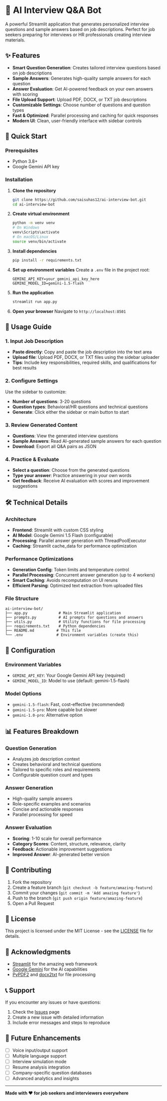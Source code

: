 # 🎯 AI Interview Q&A Bot

A powerful Streamlit application that generates personalized interview questions and sample answers based on job descriptions. Perfect for job seekers preparing for interviews or HR professionals creating interview materials.

## ✨ Features

- **Smart Question Generation**: Creates tailored interview questions based on job descriptions
- **Sample Answers**: Generates high-quality sample answers for each question
- **Answer Evaluation**: Get AI-powered feedback on your own answers with scoring
- **File Upload Support**: Upload PDF, DOCX, or TXT job descriptions
- **Customizable Settings**: Choose number of questions and question types
- **Fast & Optimized**: Parallel processing and caching for quick responses
- **Modern UI**: Clean, user-friendly interface with sidebar controls

## 🚀 Quick Start

### Prerequisites

- Python 3.8+
- Google Gemini API key

### Installation

1. **Clone the repository**
   ```bash
   git clone https://github.com/saisuhas12/ai-interview-bot.git
   cd ai-interview-bot
   ```

2. **Create virtual environment**
   ```bash
   python -m venv venv
   # On Windows
   venv\Scripts\activate
   # On macOS/Linux
   source venv/bin/activate
   ```

3. **Install dependencies**
   ```bash
   pip install -r requirements.txt
   ```

4. **Set up environment variables**
   Create a `.env` file in the project root:
   ```env
   GEMINI_API_KEY=your_gemini_api_key_here
   GEMINI_MODEL_ID=gemini-1.5-flash
   ```

5. **Run the application**
   ```bash
   streamlit run app.py
   ```

6. **Open your browser**
   Navigate to `http://localhost:8501`

## 📖 Usage Guide

### 1. Input Job Description
- **Paste directly**: Copy and paste the job description into the text area
- **Upload file**: Upload PDF, DOCX, or TXT files using the sidebar uploader
- **Tips**: Include key responsibilities, required skills, and qualifications for best results

### 2. Configure Settings
Use the sidebar to customize:
- **Number of questions**: 3-20 questions
- **Question types**: Behavioral/HR questions and technical questions
- **Generate**: Click either the sidebar or main button to start

### 3. Review Generated Content
- **Questions**: View the generated interview questions
- **Sample Answers**: Read AI-generated sample answers for each question
- **Download**: Export all Q&A pairs as JSON

### 4. Practice & Evaluate
- **Select a question**: Choose from the generated questions
- **Type your answer**: Practice answering in your own words
- **Get feedback**: Receive AI evaluation with scores and improvement suggestions

## 🛠️ Technical Details

### Architecture
- **Frontend**: Streamlit with custom CSS styling
- **AI Model**: Google Gemini 1.5 Flash (configurable)
- **Processing**: Parallel answer generation with ThreadPoolExecutor
- **Caching**: Streamlit cache_data for performance optimization

### Performance Optimizations
- **Generation Config**: Token limits and temperature control
- **Parallel Processing**: Concurrent answer generation (up to 4 workers)
- **Smart Caching**: Avoids recomputation on UI reruns
- **Efficient Parsing**: Optimized text extraction from uploaded files

### File Structure
```
ai-interview-bot/
├── app.py              # Main Streamlit application
├── prompts.py          # AI prompts for questions and answers
├── utils.py            # Utility functions for file processing
├── requirements.txt    # Python dependencies
├── README.md          # This file
└── .env               # Environment variables (create this)
```

## 🔧 Configuration

### Environment Variables
- `GEMINI_API_KEY`: Your Google Gemini API key (required)
- `GEMINI_MODEL_ID`: Model to use (default: gemini-1.5-flash)

### Model Options
- `gemini-1.5-flash`: Fast, cost-effective (recommended)
- `gemini-1.5-pro`: More capable but slower
- `gemini-1.0-pro`: Alternative option

## 📊 Features Breakdown

### Question Generation
- Analyzes job description context
- Creates behavioral and technical questions
- Tailored to specific roles and requirements
- Configurable question count and types

### Answer Generation
- High-quality sample answers
- Role-specific examples and scenarios
- Concise and actionable responses
- Parallel processing for speed

### Answer Evaluation
- **Scoring**: 1-10 scale for overall performance
- **Category Scores**: Content, structure, relevance, clarity
- **Feedback**: Actionable improvement suggestions
- **Improved Answer**: AI-generated better version

## 🤝 Contributing

1. Fork the repository
2. Create a feature branch (`git checkout -b feature/amazing-feature`)
3. Commit your changes (`git commit -m 'Add amazing feature'`)
4. Push to the branch (`git push origin feature/amazing-feature`)
5. Open a Pull Request

## 📝 License

This project is licensed under the MIT License - see the [LICENSE](LICENSE) file for details.

## 🙏 Acknowledgments

- [Streamlit](https://streamlit.io/) for the amazing web framework
- [Google Gemini](https://ai.google.dev/) for the AI capabilities
- [PyPDF2](https://pypdf2.readthedocs.io/) and [docx2txt](https://github.com/ankushshah89/python-docx2txt) for file processing

## 📞 Support

If you encounter any issues or have questions:

1. Check the [Issues](https://github.com/saisuhas12/ai-interview-bot/issues) page
2. Create a new issue with detailed information
3. Include error messages and steps to reproduce

## 🔮 Future Enhancements

- [ ] Voice input/output support
- [ ] Multiple language support
- [ ] Interview simulation mode
- [ ] Resume analysis integration
- [ ] Company-specific question databases
- [ ] Advanced analytics and insights

---

**Made with ❤️ for job seekers and interviewers everywhere**
